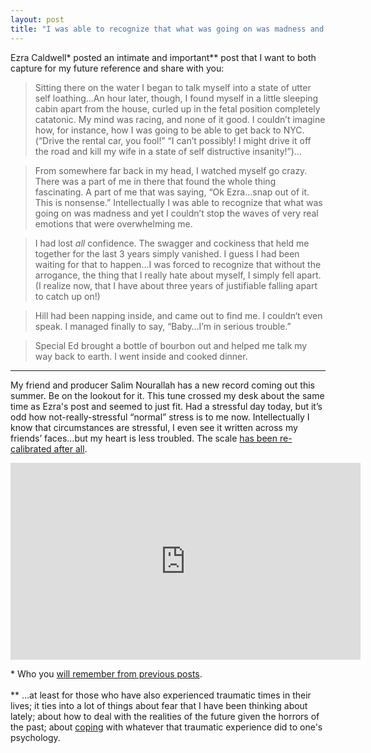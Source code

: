 ```yaml
---
layout: post
title: "I was able to recognize that what was going on was madness and yet I couldn't stop the waves..."
---
```


Ezra Caldwell* posted an intimate and important** post that I want to both capture for my future reference and share with you:

> Sitting there on the water I began to talk myself into a state of utter self loathing&hellip;An hour later, though, I found myself in a little sleeping cabin apart from the house, curled up in the fetal position completely catatonic. My mind was racing, and none of it good. I couldn&rsquo;t imagine how, for instance, how I was going to be able to get back to NYC. (&ldquo;Drive the rental car, you fool!&rdquo; &ldquo;I can&rsquo;t possibly! I might drive it off the road and kill my wife in a state of self distructive insanity!&rdquo;)&hellip;

> From somewhere far back in my head, I watched myself go crazy.  There was a part of me in there that found the whole thing fascinating.  A part of me that was saying, &ldquo;Ok Ezra&hellip;snap out of it. This is nonsense.&rdquo; Intellectually I was able to recognize that what was going on was madness and yet I couldn&rsquo;t stop the waves of very real emotions that were overwhelming me.

> I had lost *all* confidence. The swagger and cockiness that held me together for the last 3 years simply vanished. I guess I had been waiting for that to happen&hellip;I was forced to recognize that without the arrogance, the thing that I really hate about myself, I simply fell apart. (I realize now, that I have about three years of justifiable falling apart to catch up on!)

> Hill had been napping inside, and came out to find me. I couldn&lsquo;t even speak. I managed finally to say, &ldquo;Baby&hellip;I&rsquo;m in serious trouble.&rdquo;

> Special Ed brought a bottle of bourbon out and helped me talk my way back to earth. I went inside and cooked dinner.

<hr>

My friend and producer Salim Nourallah has a new record coming out this summer. Be on the lookout for it. This tune crossed my desk about the same time as Ezra's post and seemed to just fit. Had a stressful day today, but it&rsquo;s odd how not-really-stressful &ldquo;normal&rdquo; stress is to me now. Intellectually I know that circumstances are stressful, I even see it written across my friends&rsquo; faces&hellip;but my heart is less troubled. The scale [has been re-calibrated after all](/2011/02/28/I-can-not-go-on/).

<iframe width="560" height="315" src="https://www.youtube-nocookie.com/embed/_rEVko3rHoI" title="YouTube video player" frameborder="0" allow="accelerometer; autoplay; clipboard-write; encrypted-media; gyroscope; picture-in-picture" allowfullscreen></iframe>

<p class="postscript">* Who you <a href="/2010/10/24/fast-boy/">will remember from previous posts</a>.<br><br>** &hellip;at least for those who have also experienced traumatic times in their lives; it ties into a lot of things about fear that I have been thinking about lately; about how to deal with the realities of the future given the horrors of the past; about <a href="/2011/02/06/a-black-wave-is-comin/">coping</a> with whatever that traumatic experience did to one's psychology.</p>
